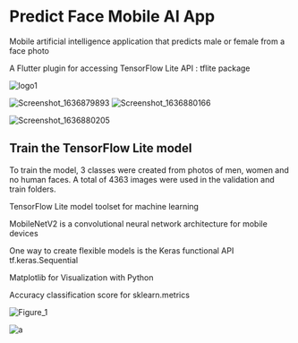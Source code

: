 # Predict Face Mobile AI App

Mobile artificial intelligence application that predicts male or female from a face photo

A Flutter plugin for accessing TensorFlow Lite API : tflite package






![logo1](https://user-images.githubusercontent.com/29830733/166163272-fb04e35a-239f-4612-904f-a48f3a95be6a.png)

![Screenshot_1636879893](https://user-images.githubusercontent.com/29830733/166163619-a81decbc-6f70-472d-ad20-5c21570eb5fc.png)
![Screenshot_1636880166](https://user-images.githubusercontent.com/29830733/166163630-bda89527-e7ef-4fbe-ad27-5b526320bfb9.png)

![Screenshot_1636880205](https://user-images.githubusercontent.com/29830733/166163635-56d32656-3570-4f1b-a5fb-d5460bbde8bc.png)




## Train the TensorFlow Lite model
To train the model, 3 classes were created from photos of men, women and no human faces. A total of 4363 images were used in the validation and train folders.

TensorFlow Lite model toolset for machine learning

MobileNetV2 is a convolutional neural network architecture for mobile devices

One way to create flexible models is the Keras functional API tf.keras.Sequential

Matplotlib for Visualization with Python

Accuracy classification score for sklearn.metrics


![Figure_1](https://user-images.githubusercontent.com/29830733/166166120-4361753f-8de2-49b2-ab69-0fcb67e00a77.png)


![a](https://user-images.githubusercontent.com/29830733/166166258-52b322d0-d6f0-4b87-876a-33c78344432c.jpg)
